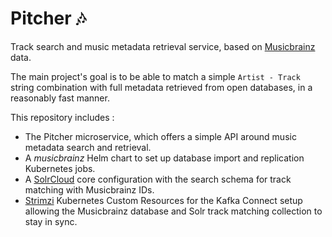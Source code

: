 # Pitcher 🎶
Track search and music metadata retrieval service, based on [Musicbrainz](http://musicbrainz.org/) data.

The main project's goal is to be able to match a simple `Artist - Track` string combination with full metadata retrieved from open databases, in a reasonably fast manner.

This repository includes :
- The Pitcher microservice, which offers a simple API around music metadata search and retrieval.
- A _musicbrainz_ Helm chart to set up database import and replication Kubernetes jobs.
- A [SolrCloud](https://lucene.apache.org/solr/) core configuration with the search schema for track matching with Musicbrainz IDs.
- [Strimzi](https://strimzi.io/) Kubernetes Custom Resources for the Kafka Connect setup allowing the Musicbrainz database and Solr track matching collection to stay in sync.